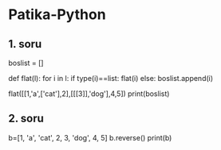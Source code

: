 # Patika-Python


## 1. soru
boslist = []
    
def flat(l):
    for i in l:
        if type(i)==list:
            flat(i)
        else:
            boslist.append(i)

flat([[1,'a',['cat'],2],[[[3]],'dog'],4,5])
print(boslist)

## 2. soru

b=[1, 'a', 'cat', 2, 3, 'dog', 4, 5]
b.reverse()
print(b)
